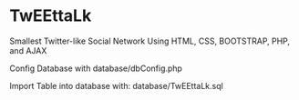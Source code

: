 # TwEEttaLk
Smallest Twitter-like Social Network Using HTML, CSS, BOOTSTRAP, PHP, and AJAX

Config Database with database/dbConfig.php

Import Table into database with: database/TwEEttaLk.sql


